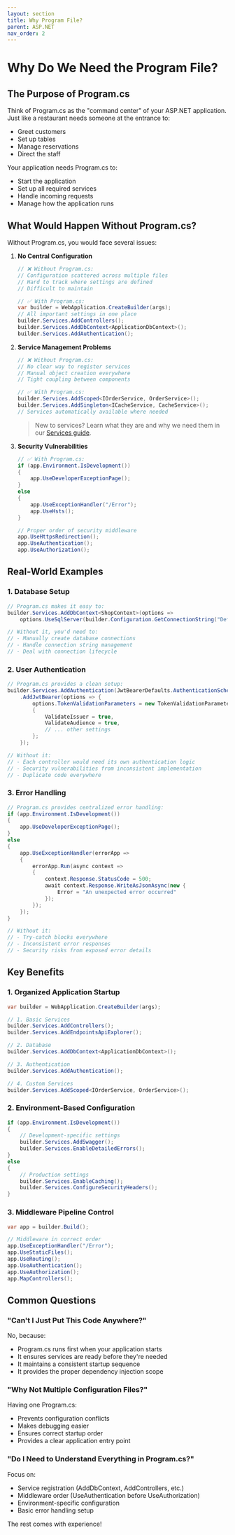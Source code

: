 ```yaml
---
layout: section
title: Why Program File?
parent: ASP.NET
nav_order: 2
---
```


# Why Do We Need the Program File?

## The Purpose of Program.cs

Think of Program.cs as the "command center" of your ASP.NET application. Just like a restaurant needs someone at the entrance to:
- Greet customers
- Set up tables
- Manage reservations
- Direct the staff

Your application needs Program.cs to:
- Start the application
- Set up all required services
- Handle incoming requests
- Manage how the application runs

## What Would Happen Without Program.cs?

Without Program.cs, you would face several issues:

1. **No Central Configuration**
   ```csharp
   // ❌ Without Program.cs:
   // Configuration scattered across multiple files
   // Hard to track where settings are defined
   // Difficult to maintain

   // ✅ With Program.cs:
   var builder = WebApplication.CreateBuilder(args);
   // All important settings in one place
   builder.Services.AddControllers();
   builder.Services.AddDbContext<ApplicationDbContext>();
   builder.Services.AddAuthentication();
   ```

2. **Service Management Problems**
   ```csharp
   // ❌ Without Program.cs:
   // No clear way to register services
   // Manual object creation everywhere
   // Tight coupling between components

   // ✅ With Program.cs:
   builder.Services.AddScoped<IOrderService, OrderService>();
   builder.Services.AddSingleton<ICacheService, CacheService>();
   // Services automatically available where needed
   ```
   > New to services? Learn what they are and why we need them in our [Services guide](services.md).

3. **Security Vulnerabilities**
   ```csharp
   // ✅ With Program.cs:
   if (app.Environment.IsDevelopment())
   {
       app.UseDeveloperExceptionPage();
   }
   else
   {
       app.UseExceptionHandler("/Error");
       app.UseHsts();
   }
   
   // Proper order of security middleware
   app.UseHttpsRedirection();
   app.UseAuthentication();
   app.UseAuthorization();
   ```

## Real-World Examples

### 1. Database Setup
```csharp
// Program.cs makes it easy to:
builder.Services.AddDbContext<ShopContext>(options =>
    options.UseSqlServer(builder.Configuration.GetConnectionString("DefaultConnection")));

// Without it, you'd need to:
// - Manually create database connections
// - Handle connection string management
// - Deal with connection lifecycle
```

### 2. User Authentication
```csharp
// Program.cs provides a clean setup:
builder.Services.AddAuthentication(JwtBearerDefaults.AuthenticationScheme)
    .AddJwtBearer(options => {
        options.TokenValidationParameters = new TokenValidationParameters
        {
            ValidateIssuer = true,
            ValidateAudience = true,
            // ... other settings
        };
    });

// Without it:
// - Each controller would need its own authentication logic
// - Security vulnerabilities from inconsistent implementation
// - Duplicate code everywhere
```

### 3. Error Handling
```csharp
// Program.cs provides centralized error handling:
if (app.Environment.IsDevelopment())
{
    app.UseDeveloperExceptionPage();
}
else
{
    app.UseExceptionHandler(errorApp =>
    {
        errorApp.Run(async context =>
        {
            context.Response.StatusCode = 500;
            await context.Response.WriteAsJsonAsync(new { 
                Error = "An unexpected error occurred" 
            });
        });
    });
}

// Without it:
// - Try-catch blocks everywhere
// - Inconsistent error responses
// - Security risks from exposed error details
```

## Key Benefits

### 1. Organized Application Startup
```csharp
var builder = WebApplication.CreateBuilder(args);

// 1. Basic Services
builder.Services.AddControllers();
builder.Services.AddEndpointsApiExplorer();

// 2. Database
builder.Services.AddDbContext<ApplicationDbContext>();

// 3. Authentication
builder.Services.AddAuthentication();

// 4. Custom Services
builder.Services.AddScoped<IOrderService, OrderService>();
```

### 2. Environment-Based Configuration
```csharp
if (app.Environment.IsDevelopment())
{
    // Development-specific settings
    builder.Services.AddSwagger();
    builder.Services.EnableDetailedErrors();
}
else
{
    // Production settings
    builder.Services.EnableCaching();
    builder.Services.ConfigureSecurityHeaders();
}
```

### 3. Middleware Pipeline Control
```csharp
var app = builder.Build();

// Middleware in correct order
app.UseExceptionHandler("/Error");
app.UseStaticFiles();
app.UseRouting();
app.UseAuthentication();
app.UseAuthorization();
app.MapControllers();
```

## Common Questions

### "Can't I Just Put This Code Anywhere?"
No, because:
- Program.cs runs first when your application starts
- It ensures services are ready before they're needed
- It maintains a consistent startup sequence
- It provides the proper dependency injection scope

### "Why Not Multiple Configuration Files?"
Having one Program.cs:
- Prevents configuration conflicts
- Makes debugging easier
- Ensures correct startup order
- Provides a clear application entry point

### "Do I Need to Understand Everything in Program.cs?"
Focus on:
- Service registration (AddDbContext, AddControllers, etc.)
- Middleware order (UseAuthentication before UseAuthorization)
- Environment-specific configuration
- Basic error handling setup

The rest comes with experience!
